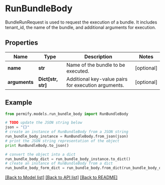 # RunBundleBody

BundleRunRequest is used to request the execution of a bundle. It includes tenant_id, the name of the bundle, and additional arguments for execution.

## Properties

Name | Type | Description | Notes
------------ | ------------- | ------------- | -------------
**name** | **str** | Name of the bundle to be executed. | [optional] 
**arguments** | **Dict[str, str]** | Additional key-value pairs for execution arguments. | [optional] 

## Example

```python
from permify.models.run_bundle_body import RunBundleBody

# TODO update the JSON string below
json = "{}"
# create an instance of RunBundleBody from a JSON string
run_bundle_body_instance = RunBundleBody.from_json(json)
# print the JSON string representation of the object
print RunBundleBody.to_json()

# convert the object into a dict
run_bundle_body_dict = run_bundle_body_instance.to_dict()
# create an instance of RunBundleBody from a dict
run_bundle_body_form_dict = run_bundle_body.from_dict(run_bundle_body_dict)
```
[[Back to Model list]](../README.md#documentation-for-models) [[Back to API list]](../README.md#documentation-for-api-endpoints) [[Back to README]](../README.md)


